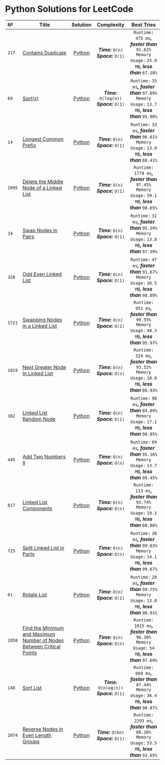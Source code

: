 # Python Solutions for LeetCode

| №      | Title                                                                                                                                                                       |                                                                         Solution                                                                          |                        Complexity                        |                                                        Best Tries                                                        |
|:-------|-----------------------------------------------------------------------------------------------------------------------------------------------------------------------------|:---------------------------------------------------------------------------------------------------------------------------------------------------------:|:--------------------------------------------------------:|:------------------------------------------------------------------------------------------------------------------------:|
| `217`  | [Contains Duplicate](https://leetcode.com/problems/contains-duplicate/)                                                                                                     |                          [Python](https://github.com/ApostL78/LeetCodeSolutions/blob/master/problems/217_Contains_Duplicate.py)                           |   ***Time:***         `O(n)`<br/> ***Space:*** `O(1)`    |  `Runtime:` `475 ms`***,*** ***faster than*** `91.62%` <br/> `Memory Usage:` `25.9 MB`***,*** ***less than*** `67.10%`   |
| `69`   | [Sqrt(x)](https://leetcode.com/problems/sqrtx/)                                                                                                                             |                                [Python](https://github.com/ApostL78/LeetCodeSolutions/blob/master/problems/69_Sqrt(x).py)                                 | ***Time:***         `O(log(n))`<br/> ***Space:*** `O(1)` |  `Runtime:`  `33 ms`***,*** ***faster than*** `97.69%` <br/> `Memory Usage:` `13.7 MB`***,*** ***less than*** `95.90%`   |
| `14`   | [Longest Common Prefix](https://leetcode.com/problems/longest-common-prefix/)                                                                                               |                         [Python](https://github.com/ApostL78/LeetCodeSolutions/blob/master/problems/14_Longest_Common_Prefix.py)                          |       ***Time:*** `O(n)`<br/> ***Space:*** `O(1)`        |  `Runtime:`  `33 ms`***,*** ***faster than*** `96.61%` <br/> `Memory Usage:` `13.9 MB`***,*** ***less than*** `88.41%`   |
| `2095` | [Delete the Middle Node of a Linked List](https://leetcode.com/problems/delete-the-middle-node-of-a-linked-list/)                                                           |               [Python](https://github.com/ApostL78/LeetCodeSolutions/blob/master/problems/2095_Delete_the_Middle_Node_of_a_Linked_List.py)                |       ***Time:*** `O(n)`<br/> ***Space:*** `O(1)`        | `Runtime:`  `1778 ms`***,*** ***faster than*** `97.45%` <br/> `Memory Usage:` `59.1 MB`***,*** ***less than*** `98.65%`  |
| `24`   | [Swap Nodes in Pairs](https://leetcode.com/problems/swap-nodes-in-pairs/)                                                                                                   |                          [Python](https://github.com/ApostL78/LeetCodeSolutions/blob/master/problems/24_Swap_Nodes_in_Pairs.py)                           |       ***Time:*** `O(n)`<br/> ***Space:*** `O(1)`        |  `Runtime:`  `31 ms`***,*** ***faster than*** `95.39%` <br/> `Memory Usage:` `13.8 MB`***,*** ***less than*** `97.39%`   |
| `328`  | [Odd Even Linked List](https://leetcode.com/problems/odd-even-linked-list/)                                                                                                 |                         [Python](https://github.com/ApostL78/LeetCodeSolutions/blob/master/problems/328_Odd_Even_Linked_List.py)                          |       ***Time:*** `O(n)`<br/> ***Space:*** `O(1)`        |  `Runtime:`  `47 ms`***,*** ***faster than*** `91.67%` <br/> `Memory Usage:` `16.5 MB`***,*** ***less than*** `98.89%`   |
| `1721` | [Swapping Nodes in a Linked List](https://leetcode.com/problems/swapping-nodes-in-a-linked-list/)                                                                           |                   [Python](https://github.com/ApostL78/LeetCodeSolutions/blob/master/problems/1721_Swapping_Nodes_in_a_Linked_List.py)                    |       ***Time:*** `O(n)`<br/> ***Space:*** `O(1)`        |  `Runtime:`  `951 ms`***,*** ***faster than*** `99.55%` <br/> `Memory Usage:` `48.3 MB`***,*** ***less than*** `95.97%`  |
| `1019` | [Next Greater Node In Linked List](https://leetcode.com/problems/next-greater-node-in-linked-list/)                                                                         |                   [Python](https://github.com/ApostL78/LeetCodeSolutions/blob/master/problems/1019_Next_Greater_Node_In_Linked_List.py)                   |       ***Time:*** `O(n)`<br/> ***Space:*** `O(n)`        |  `Runtime:`  `324 ms`***,*** ***faster than*** `93.52%` <br/> `Memory Usage:` `18.8 MB`***,*** ***less than*** `86.93%`  |
| `382`  | [Linked List Random Node](https://leetcode.com/problems/linked-list-random-node/)                                                                                           |                        [Python](https://github.com/ApostL78/LeetCodeSolutions/blob/master/problems/382_Linked_List_Random_Node.py)                        |       ***Time:*** `O(n)`<br/> ***Space:*** `O(1)`        |  `Runtime:`  `98 ms`***,*** ***faster than*** `84.89%` <br/> `Memory Usage:` `17.1 MB`***,*** ***less than*** `96.85%`   |
| `445`  | [Add Two Numbers II](https://leetcode.com/problems/add-two-numbers-ii/submissions/)                                                                                         |                          [Python](https://github.com/ApostL78/LeetCodeSolutions/blob/master/problems/445_Add_Two_Numbers_II.py)                           |       ***Time:*** `O(n)`<br/> ***Space:*** `O(n)`        |  `Runtime:`  `69 ms`***,*** ***faster than*** `95.16%` <br/> `Memory Usage:` `13.7 MB`***,*** ***less than*** `99.45%`   |
| `817`  | [Linked List Components](https://leetcode.com/problems/linked-list-components/)                                                                                             |                        [Python](https://github.com/ApostL78/LeetCodeSolutions/blob/master/problems/817_Linked_List_Components.py)                         |       ***Time:*** `O(n)`<br/> ***Space:*** `O(n)`        |  `Runtime:`  `113 ms`***,*** ***faster than*** `93.74%` <br/> `Memory Usage:` `19.1 MB`***,*** ***less than*** `60.86%`  |
| `725`  | [Split Linked List in Parts](https://leetcode.com/problems/split-linked-list-in-parts/)                                                                                     |                      [Python](https://github.com/ApostL78/LeetCodeSolutions/blob/master/problems/725_Split_Linked_List_in_Parts.py)                       |       ***Time:*** `O(n)`<br/> ***Space:*** `O(n)`        |  `Runtime:`  `30 ms`***,*** ***faster than*** `99.83%` <br/> `Memory Usage:` `14.1 MB`***,*** ***less than*** `99.67%`   |
| `61`   | [Rotate List](https://leetcode.com/problems/rotate-list/)                                                                                                                   |                              [Python](https://github.com/ApostL78/LeetCodeSolutions/blob/master/problems/61_Rotate_List.py)                               |       ***Time:*** `O(n)`<br/> ***Space:*** `O(1)`        |  `Runtime:`  `28 ms`***,*** ***faster than*** `99.75%` <br/> `Memory Usage:` `13.8 MB`***,*** ***less than*** `98.91%`   |
| `2058` | [Find the Minimum and Maximum Number of Nodes Between Critical Points](https://leetcode.com/problems/find-the-minimum-and-maximum-number-of-nodes-between-critical-points/) | [Python](https://github.com/ApostL78/LeetCodeSolutions/blob/master/problems/2058_Find_the_Minimum_and_Maximum_Number_of_Nodes_Between_Critical_Points.py) |       ***Time:*** `O(n)`<br/> ***Space:*** `O(n)`        |  `Runtime:`  `1015 ms`***,*** ***faster than*** `96.30%` <br/> `Memory Usage:`  `54 MB`***,*** ***less than*** `97.69%`  |
| `148`  | [Sort List](https://leetcode.com/problems/sort-list/)                                                                                                                       |                               [Python](https://github.com/ApostL78/LeetCodeSolutions/blob/master/problems/148_Sort_List.py)                               |    ***Time:*** `O(nlog(n))`<br/> ***Space:*** `O(1)`     | `Runtime:`  `669 ms`***,*** ***faster than*** `87.44%` <br/> `Memory Usage:`  `36.4 MB`***,*** ***less than*** `90.87%`  |
| `2074` | [Reverse Nodes in Even Length Groups](https://leetcode.com/problems/reverse-nodes-in-even-length-groups/)                                                                   |                 [Python](https://github.com/ApostL78/LeetCodeSolutions/blob/master/problems/2074_Reverse_Nodes_in_Even_Length_Groups.py)                  |       ***Time:*** `O(kn)`<br/> ***Space:*** `O(1)`       | `Runtime:`  `2293 ms`***,*** ***faster than*** `88.36%` <br/> `Memory Usage:`  `53.5 MB`***,*** ***less than*** `93.65%` |